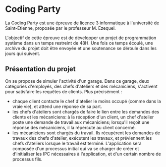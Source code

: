 # Coding Party

La Coding Party est une épreuve de licence 3 informatique à l'université de Saint-Etienne, proposée par le professeur M. Ezequel.

L'objectif de cette épreuve est de développer un projet de programmation système dans un temps restreint de 48H. Une fois ce temps écoulé, une archive du projet doit être envoyée et une soutenance se déroule dans les jours qui suivent.

## Présentation du projet
On se propose de simuler l'activité d'un garage. Dans ce garage, deux catégories d'employés, des chefs d'ateliers et des mécaniciens, s'activent pour satisfaire les requêtes de clients. Plus précisément :

- chaque client contacte le chef d'atelier le moins occupé (comme dans la vraie vie), et attend une réponse de sa part.
- les chefs d'ateliers sont chargés de faire le lien entre les demandes des clients et les mécaniciens: à la réception d'un client, un chef d'atelier poste une demande de travail aux mécaniciens; lorsqu'il reçoit une réponse des mécaniciens, il la répercute au client concerné.
- les mécaniciens sont chargés du travail. Ils récupèrent les demandes de travaux des chefs d'atelier, exécutent les travaux, et préviennent les chefs d'ateliers lorsque le travail est terminé.
L'application sera composée d'un processus initial qui va se charger de créer et d'initialiser les IPC nécessaires à l'application, et d'un certain nombre de processus fils.
